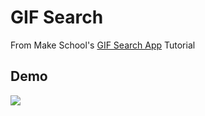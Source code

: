 # GIF Search
From Make School's [GIF Search App](https://www.makeschool.com/mediabook/oa/tutorials/gif-search-app-ynu/your-node-environment/) Tutorial

## Demo

[<img src="https://github.com/SamuelFolledo/BEW1.3-Node/blob/master/static/gif-search-demo.gif?raw=true">](https://github.com/SamuelFolledo/BEW1.3-Node/blob/master/static/gif-search-demo.gif)
